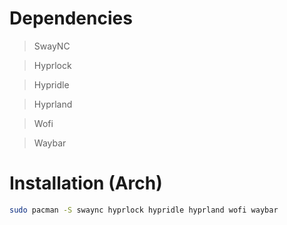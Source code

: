 # Dependencies
> SwayNC

> Hyprlock

> Hypridle

> Hyprland

> Wofi

> Waybar

# Installation (Arch)
```sh
sudo pacman -S swaync hyprlock hypridle hyprland wofi waybar
```
